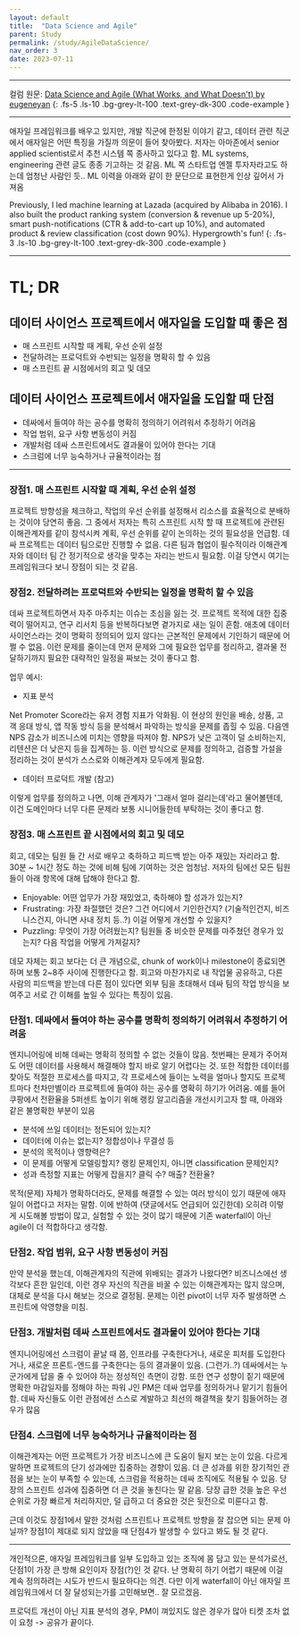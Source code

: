 ```yaml
---
layout: default
title:  "Data Science and Agile"
parent: Study
permalink: /study/AgileDataScience/
nav_order: 3
date: 2023-07-11
---
```


***

컬럼 원문: [Data Science and Agile (What Works, and What Doesn't) by eugeneyan](https://eugeneyan.com/writing/data-science-and-agile-what-works-and-what-doesnt/)
{: .fs-5 .ls-10 .bg-grey-lt-100 .text-grey-dk-300 .code-example }

***

애자일 프레임워크를 배우고 있지만, 개발 직군에 한정된 이야기 같고, 데이터 관련 직군에서 애자일은 어떤 특징을 가질까 의문이 들어 찾아봤다. 저자는 아마존에서 senior applied scientist로서 추천 시스템 쪽 종사하고 있다고 함. ML systems, engineering 관련 글도 종종 기고하는 것 같음. ML 쪽 스타트업 엔젤 투자자라고도 하는데 엄청난 사람인 듯.. ML 이력을 아래와 같이 한 문단으로 표현한게 인상 깊어서 가져옴

Previously, I led machine learning at Lazada (acquired by Alibaba in 2016). I also built the product ranking system (conversion & revenue up 5-20%), smart push-notifications (CTR & add-to-cart up 10%), and automated product & review classification (cost down 90%). Hypergrowth's fun!
{: .fs-3 .ls-10 .bg-grey-lt-100 .text-grey-dk-300 .code-example }

***

# TL; DR

##  데이터 사이언스 프로젝트에서 애자일을 도입할 때 좋은 점

- 매 스프린트 시작할 때 계획, 우선 순위 설정
- 전달하려는 프로덕트와 수반되는 일정을 명확히 할 수 있음
- 매 스프린트 끝 시점에서의 회고 및 데모

## 데이터 사이언스 프로젝트에서 애자일을 도입할 때 단점

- 데싸에서 들여야 하는 공수를 명확히 정의하기 어려워서 추정하기 어려움
- 작업 범위, 요구 사항 변동성이 커짐
- 개발처럼 데싸 스프린트에서도 결과물이 있어야 한다는 기대
- 스크럼에 너무 능숙하거나 규율적이라는 점


***

### 장점1. 매 스프린트 시작할 때 계획, 우선 순위 설정

프로젝트 방향성을 체크하고, 작업의 우선 순위를 설정해서 리소스를 효율적으로 분배하는 것이야 당연히 좋음. 그 중에서 저자는 특히 스프린트 시작 할 때 프로젝트에 관련된 이해관계자를 같이 참석시켜 계획, 우선 순위를 같이 논의하는 것의 필요성을 언급함. 데싸 프로젝트는 데이터 팀으로만 진행할 수 없음. 다른 팀과 협업이 필수적이라 이해관계자와 데이터 팀 간 정기적으로 생각을 맞추는 자리는 반드시 필요함. 이걸 당연시 여기는 프레임워크다 보니 장점이 되는 것 같음.


### 장점2. 전달하려는 프로덕트와 수반되는 일정을 명확히 할 수 있음

데싸 프로젝트하면서 자주 마주치는 이슈는 초심을 잃는 것. 프로젝트 목적에 대한 집중력이 떨어지고, 연구 리서치 등을 반복하다보면 곁가지로 새는 일이 흔함. 애초에 데이터 사이언스라는 것이 명확히 정의되어 있지 않다는 근본적인 문제에서 기인하기 때문에 어쩔 수 없음. 이런 문제를 줄이는데 먼저 문제와 그에 필요한 업무를 정리하고, 결과물 전달하기까지 필요한 대략적인 일정을 짜보는 것이 좋다고 함.

업무 예시: 

- 지표 분석

Net Promoter Score라는 유저 경험 지표가 악화됨. 이 현상의 원인을 배송, 상품, 고객 응대 방식, 앱 작동 방식 등을 분석해서 파악하는 방식을 문제를 좁힐 수 있음. 다음엔 NPS 감소가 비즈니스에 미치는 영향을 따져야 함. NPS가 낮은 고객이 덜 소비하는지, 리텐션은 더 낮은지 등을 집계하는 등. 이런 방식으로 문제를 정의하고, 검증할 가설을 정리하는 것이 분석가 스스로와 이해관계자 모두에게 필요함.

- 데이터 프로덕트 개발 (참고)

이렇게 업무를 정의하고 나면, 이해 관계자가 '그래서 얼마 걸리는데'라고 물어볼텐데, 이건 도메인마다 너무 다른 문제라 보통 시니어들한테 부탁하는 것이 좋다고 함.


### 장점3. 매 스프린트 끝 시점에서의 회고 및 데모

회고, 데모는 팀원 들 간 서로 배우고 축하하고 피드백 받는 아주 재밌는 자리라고 함. 30분 ~ 1시간 정도 하는 것에 비해 팀에 기여하는 것은 엄청남. 저자의 팀에선 모든 팀원들이 아래 항목에 대해 답해야 한다고 함.

- Enjoyable: 어떤 업무가 가장 재밌었고, 축하해야 할 성과가 있는지?
- Frustrating: 가장 좌절했던 것은? 그건 어디에서 기인한건지? (기술적인건지, 비즈니스건지, 아니면 사내 정치 등..?) 이걸 어떻게 개선할 수 있을지?
- Puzzling: 무엇이 가장 어려웠는지? 팀원들 중 비슷한 문제를 마주쳤던 경우가 있는지? 다음 작업을 어떻게 가져갈지?

데모 자체는 회고 보다는 더 큰 개념으로, chunk of work이나 milestone이 종료되면 하며 보통 2~8주 사이에 진행한다고 함. 회고와 마찬가지로 내 작업물 공유하고, 다른 사람의 피드백을 받는데 다른 점이 있다면 외부 팀을 초대해서 데싸 팀의 작업 방식을 보여주고 서로 간 이해를 높일 수 있다는 특징이 있음.


### 단점1. 데싸에서 들여야 하는 공수를 명확히 정의하기 어려워서 추정하기 어려움

엔지니어링에 비해 데싸는 명확히 정의할 수 없는 것들이 많음. 첫번째는 문제가 주어져도 어떤 데이터를 사용해서 해결해야 할지 바로 알기 어렵다는 것. 또한 적합한 데이터를 찾아도 적절한 프로세스를 따지고, 각 프로세스에 들이는 노력을 얼마나 할지도 프로젝트마다 천차만별이라 프로젝트에 들여야 하는 공수를 명확히 하기가 어려움. 예를 들어 쿠팡에서 전환율을 5퍼센트 높이기 위해 랭킹 알고리즘을 개선시키고자 할 때, 아래와 같은 불명확한 부분이 있음

- 분석에 쓰일 데이터는 정돈되어 있는지?
- 데이터에 이슈는 없는지? 정합성이나 무결성 등
- 분석의 목적이나 영향력은?
- 이 문제를 어떻게 모델링할지? 랭킹 문제인지, 아니면 classification 문제인지?
- 성과 측정할 지표는 어떻게 잡을지? 클릭 수? 매출? 전환율?

목적(문제) 자체가 명확하더라도, 문제를 해결할 수 있는 여러 방식이 있기 때문에 애자일이 어렵다고 저자는 말함. 이에 반하여 (댓글에서도 언급되어 있긴한데) 오히려 이렇게 시도해볼 방법이 많고, 실험할 수 있는 것이 많기 때문에 기존 waterfall이 아닌 agile이 더 적합하다고 생각함. 


### 단점2. 작업 범위, 요구 사항 변동성이 커짐

만약 분석을 했는데, 이해관계자의 직관에 위배되는 결과가 나왔다면? 비즈니스에선 생각보다 흔한 일인데, 이런 경우 자신의 직관을 바꿀 수 있는 이해관계자는 많지 않으며, 대체로 분석을 다시 해보는 것으로 결정됨. 문제는 이런 pivot이 너무 자주 발생하면 스프린트에 악영향을 미침. 


### 단점3. 개발처럼 데싸 스프린트에서도 결과물이 있어야 한다는 기대

엔지니어링에선 스크럼이 끝날 때 쯤, 인프라를 구축한다거나, 새로운 피처를 도입한다거나, 새로운 프론트-엔드를 구축한다는 등의 결과물이 있음. (그런가..?) 데싸에서는 누군가에게 답을 줄 수 있어야 하는 정성적인 측면이 강함. 또한 연구 성향이 짙기 때문에 명확한 마감일자를 정해야 하는 파워 J인 PM은 데싸 업무를 정의하거나 맡기기 힘들어 함. 데싸 자신들도 이런 관점에선 스스로 계발하고 최선의 해결책을 찾기 힘들어하는 경우가 많음


### 단점4. 스크럼에 너무 능숙하거나 규율적이라는 점

이해관계자는 어떤 프로젝트가 가장 비즈니스에 큰 도움이 될지 보는 눈이 있음. 다르게 말하면 프로젝트의 단기 성과에만 집중하는 경향이 있음. 더 큰 성과를 위한 장기적인 관점을 보는 눈이 부족할 수 있는데, 스크럼을 적용하는 데싸 조직에도 적용될 수 있음. 당장의 스프린트 성과에 집중하면 더 큰 것을 놓친다는 말 같음. 당장 급한 것을 높은 우선순위로 가장 빠르게 처리하지만, 덜 급하고 더 중요한 것은 뒷전으로 미룬다고 함.

근데 이것도 장점1에서 말한 것처럼 스프린트나 프로젝트 방향을 잘 잡으면 되는 문제 아닐까? 장점1이 제대로 되지 않았을 때 단점4가 발생할 수 있다고 봐도 될 것 같다.


***

개인적으론, 애자일 프레임워크를 일부 도입하고 있는 조직에 몸 담고 있는 분석가로선, 단점1이 가장 큰 방해 요인이자 장점(?)인 것 같다. 난 명확히 하기 어렵기 때문에 이걸 계속 정의하려는 시도가 반드시 필요하다는 의견. 다만 이게 waterfall이 아닌 애자일 프레임워크에서 더 잘 달성되는가를 고민해보면.. 잘 모르겠음.

프로덕트 개선이 아닌 지표 분석의 경우, PM이 껴있지도 않은 경우가 많아 티켓 조차 없이 요청 -> 공유가 끝이다. 




